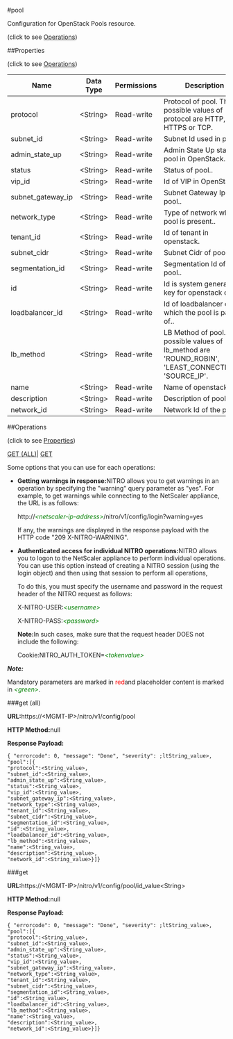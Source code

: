 #pool



Configuration for OpenStack Pools resource.

<span>(click to see [Operations](#operations))</span>



##Properties 

<span>(click to see [Operations](#operations))</span>





<table><thead><tr><th>Name</th><th>Data Type</th><th>Permissions</th><th>Description</th></tr></thead><tbody><tr><td>protocol</td><td>&lt;String></td><td>Read-write</td><td>Protocol of pool. The possible values of protocol are HTTP, HTTPS or TCP.</td></tr><tr><td>subnet_id</td><td>&lt;String></td><td>Read-write</td><td>Subnet Id used in pool..</td></tr><tr><td>admin_state_up</td><td>&lt;String></td><td>Read-write</td><td>Admin State Up status of pool in OpenStack..</td></tr><tr><td>status</td><td>&lt;String></td><td>Read-write</td><td>Status of pool..</td></tr><tr><td>vip_id</td><td>&lt;String></td><td>Read-write</td><td>Id of VIP in OpenStack.</td></tr><tr><td>subnet_gateway_ip</td><td>&lt;String></td><td>Read-write</td><td>Subnet Gateway Ip of pool..</td></tr><tr><td>network_type</td><td>&lt;String></td><td>Read-write</td><td>Type of network where pool is present..</td></tr><tr><td>tenant_id</td><td>&lt;String></td><td>Read-write</td><td>Id of tenant in openstack.</td></tr><tr><td>subnet_cidr</td><td>&lt;String></td><td>Read-write</td><td>Subnet Cidr of pool..</td></tr><tr><td>segmentation_id</td><td>&lt;String></td><td>Read-write</td><td>Segmentation Id of pool..</td></tr><tr><td>id</td><td>&lt;String></td><td>Read-write</td><td>Id is system generated key for openstack cloud.</td></tr><tr><td>loadbalancer_id</td><td>&lt;String></td><td>Read-write</td><td>Id of loadbalancer of which the pool is part of..</td></tr><tr><td>lb_method</td><td>&lt;String></td><td>Read-write</td><td>LB Method of pool. The possible values of lb_method are 'ROUND_ROBIN', 'LEAST_CONNECTIONS', 'SOURCE_IP'.</td></tr><tr><td>name</td><td>&lt;String></td><td>Read-write</td><td>Name of openstack..</td></tr><tr><td>description</td><td>&lt;String></td><td>Read-write</td><td>Description of pool..</td></tr><tr><td>network_id</td><td>&lt;String></td><td>Read-write</td><td>Network Id of the pool..</td></tr></tbody></table>

##Operations 

<span>(click to see [Properties](#properties))</span>





[GET (ALL)](#get-all)| [GET](#get)





Some options that you can use for each operations:

<ul><li><p><b>Getting warnings in response:</b>NITRO allows you to get warnings in an operation by specifying the "warning" query parameter as "yes". For example, to get warnings while connecting to the NetScaler appliance, the URL is as follows:</p><p>http://<span style="color:green;font-style:italic;">&lt;netscaler-ip-address&gt;</span>/nitro/v1/config/login?warning=yes</p><p>If any, the warnings are displayed in the response payload with the HTTP code "209 X-NITRO-WARNING".</p></li><li><p><b>Authenticated access for individual NITRO operations:</b>NITRO allows you to logon to the NetScaler appliance to perform individual operations. You can use this option instead of creating a NITRO session (using the login object) and then using that session to perform all operations,</p><p>To do this, you must specify the username and password in the request header of the NITRO request as follows:</p><p>X-NITRO-USER:<span style="color:green;font-style:italic;">&lt;username&gt;</span></p><p>X-NITRO-PASS:<span style="color:green;font-style:italic;">&lt;password&gt;</span></p><p><b>Note:</b>In such cases, make sure that the request header DOES not include the following:</p><p>Cookie:NITRO_AUTH_TOKEN=<span style="color:green;font-style:italic;">&lt;tokenvalue&gt;</span></p></li></ul>







***Note:*** 

Mandatory parameters are marked in <span style="color:#FF0000;">red</span>and placeholder content is marked in <span style="color:green;font-style:italic">&lt;green&gt;</span>.



###get (all)







<b>URL:</b>https://&lt;MGMT-IP&gt;/nitro/v1/config/pool

<b>HTTP Method:</b>null

<b>Response Payload: </b>
```
{ "errorcode": 0, "message": "Done", "severity": ;ltString_value>, "pool":[{
"protocol":<String_value>,
"subnet_id":<String_value>,
"admin_state_up":<String_value>,
"status":<String_value>,
"vip_id":<String_value>,
"subnet_gateway_ip":<String_value>,
"network_type":<String_value>,
"tenant_id":<String_value>,
"subnet_cidr":<String_value>,
"segmentation_id":<String_value>,
"id":<String_value>,
"loadbalancer_id":<String_value>,
"lb_method":<String_value>,
"name":<String_value>,
"description":<String_value>,
"network_id":<String_value>}]}
```







###get







<b>URL:</b>https://&lt;MGMT-IP&gt;/nitro/v1/config/pool/id_value&lt;String&gt;

<b>HTTP Method:</b>null

<b>Response Payload: </b>
```
{ "errorcode": 0, "message": "Done", "severity": ;ltString_value>, "pool":[{
"protocol":<String_value>,
"subnet_id":<String_value>,
"admin_state_up":<String_value>,
"status":<String_value>,
"vip_id":<String_value>,
"subnet_gateway_ip":<String_value>,
"network_type":<String_value>,
"tenant_id":<String_value>,
"subnet_cidr":<String_value>,
"segmentation_id":<String_value>,
"id":<String_value>,
"loadbalancer_id":<String_value>,
"lb_method":<String_value>,
"name":<String_value>,
"description":<String_value>,
"network_id":<String_value>}]}
```







